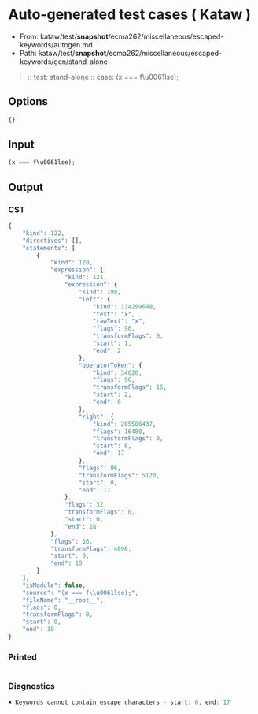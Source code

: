 # Auto-generated test cases ( Kataw )
- From: kataw/test/__snapshot__/ecma262/miscellaneous/escaped-keywords/autogen.md
- Path: kataw/test/__snapshot__/ecma262/miscellaneous/escaped-keywords/gen/stand-alone
> :: test: stand-alone
> :: case: (x === f\u0061lse);
## Options

`````js
{}
`````
## Input

`````js
(x === f\u0061lse);
`````
## Output

### CST

```javascript
{
    "kind": 122,
    "directives": [],
    "statements": [
        {
            "kind": 120,
            "expression": {
                "kind": 121,
                "expression": {
                    "kind": 198,
                    "left": {
                        "kind": 134299649,
                        "text": "x",
                        "rawText": "x",
                        "flags": 96,
                        "transformFlags": 0,
                        "start": 1,
                        "end": 2
                    },
                    "operatorToken": {
                        "kind": 34620,
                        "flags": 96,
                        "transformFlags": 16,
                        "start": 2,
                        "end": 6
                    },
                    "right": {
                        "kind": 205586437,
                        "flags": 16480,
                        "transformFlags": 0,
                        "start": 6,
                        "end": 17
                    },
                    "flags": 96,
                    "transformFlags": 5120,
                    "start": 0,
                    "end": 17
                },
                "flags": 32,
                "transformFlags": 0,
                "start": 0,
                "end": 18
            },
            "flags": 16,
            "transformFlags": 4096,
            "start": 0,
            "end": 19
        }
    ],
    "isModule": false,
    "source": "(x === f\\u0061lse);",
    "fileName": "__root__",
    "flags": 0,
    "transformFlags": 0,
    "start": 0,
    "end": 19
}
```

### Printed

```javascript

```

### Diagnostics

```javascript
✖ Keywords cannot contain escape characters - start: 6, end: 17

```

